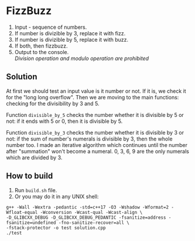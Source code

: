 # **FizzBuzz**
1. Input - sequence of numbers.
2. If number is divizible by 3, replace it with fizz.
3. If number is divizible by 5, replace it with buzz.
4. If both, then fizzbuzz.
5. Output to the console.<br/>
*Division operation and modulo operation are prohibited*
## **Solution**
At first we should test an input value is it number or not. If it is, we check it for the "long long overflow". Then we are moving to the main functions: checking for the divisibility by 3 and 5.

Function `divisible_by_5` checks the number whether it is divisible by 5 or not: if it ends with 5 or 0, then it is divisible by 5.

Function `divisible_by_3` checks the number whether it is divisible by 3 or not: if the sum of number's numerals is divisible by 3, then the whole number too. I made an iterative algorithm which continues until the number after "summation" won't become a numeral. 0, 3, 6, 9 are the only numerals which are divided by 3.

## **How to build**

1. Run ```build.sh``` file.
2. Or you may do it in any UNIX shell:

```
g++ -Wall -Wextra -pedantic -std=c++17 -O3 -Wshadow -Wformat=2 -Wfloat-equal -Wconversion -Wcast-qual -Wcast-align \
-D_GLIBCXX_DEBUG -D_GLIBCXX_DEBUG_PEDANTIC -fsanitize=address -fsanitize=undefined -fno-sanitize-recover=all \
-fstack-protector -o test solution.cpp
./test
```